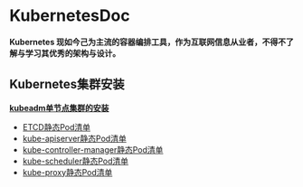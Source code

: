 # KubernetesDoc
**Kubernetes 现如今己为主流的容器编排工具，作为互联网信息从业者，不得不了解与学习其优秀的架构与设计。**
## Kubernetes集群安装
**[kubeadm单节点集群的安装](/install/kubeadm-boot-install.md)**
- [ETCD静态Pod清单](/install/yaml/etcd.yaml)
- [kube-apiserver静态Pod清单](/install/yaml/kube-apiserver.yaml)
- [kube-controller-manager静态Pod清单](/install/yaml/kube-controller-manager.yaml)
- [kube-scheduler静态Pod清单](/install/yaml/kube-scheduler.yaml)
- [kube-proxy静态Pod清单](/install/yaml/kube-proxy.yaml)